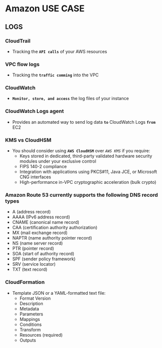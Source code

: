 # Amazon USE CASE

## LOGS

### CloudTrail

- Tracking the __`API calls`__  of your AWS resources

### VPC flow logs

- Tracking the __`traffic comming`__ into the VPC

### CloudWatch

- __`Monitor, store, and access`__ the log files of your instance

### CloudWatch Logs agent

- Provides an automated way to send log data __`to`__ CloudWatch Logs __`from`__ EC2

### KMS vs CloudHSM

- You should consider using __`AWS CloudHSM`__ over _`AWS KMS`_ if you require:
  - Keys stored in dedicated, third-party validated hardware security modules under your exclusive control
  - FIPS 140-2 compliance
  - Integration with applications using PKCS#11, Java JCE, or Microsoft CNG interfaces
  - High-performance in-VPC cryptographic acceleration (bulk crypto)

### Amazon Route 53 currently supports the following DNS record types

- A (address record)
- AAAA (IPv6 address record)
- CNAME (canonical name record)
- CAA (certification authority authorization)
- MX (mail exchange record)
- NAPTR (name authority pointer record)
- NS (name server record)
- PTR (pointer record)
- SOA (start of authority record)
- SPF (sender policy framework)
- SRV (service locator)
- TXT (text record)

### CloudFormation

- Template JSON or a YAML-formatted text file:
  - Format Version
  - Description
  - Metadata
  - Parameters
  - Mappings
  - Conditions
  - Transform
  - Resources (required)
  - Outputs
  